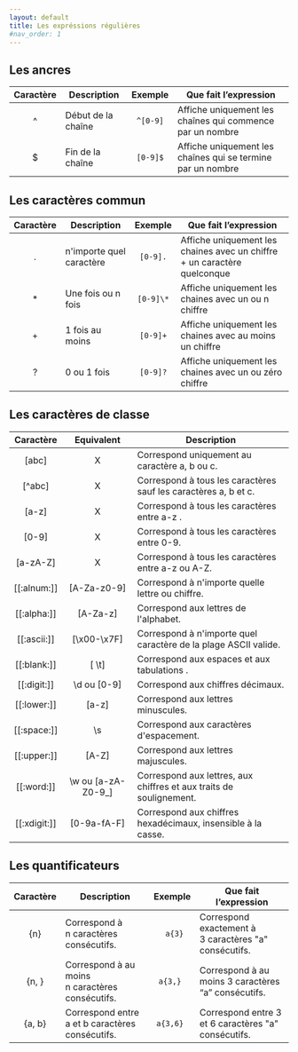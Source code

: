 ```yaml
---
layout: default
title: Les expréssions régulières
#nav_order: 1
---
```


## Les ancres

| Caractère | Description        | Exemple  | Que fait l’expression                                       |
| :-------: | ------------------ | :------: | ----------------------------------------------------------- |
|     ^     | Début de la chaîne | `^[0-9]` | Affiche uniquement les chaînes qui commence par un nombre   |
|     $     | Fin de la chaîne   | `[0-9]$` | Affiche uniquement les chaînes qui se termine par un nombre |

## Les caractères commun

| Caractère | Description              |  Exemple  | Que fait l’expression                                                    |
| :-------: | ------------------------ | :-------: | ------------------------------------------------------------------------ |
|     .     | n'importe quel caractère | `[0-9].`  | Affiche uniquement les chaines avec un chiffre + un caractère quelconque |
|    \*     | Une fois ou n fois       | `[0-9]\*` | Affiche uniquement les chaines avec un ou n chiffre                      |
|     +     | 1 fois au moins          | `[0-9]+`  | Affiche uniquement les chaines avec au moins un chiffre                  |
|     ?     | 0 ou 1 fois              | `[0-9]?`  | Affiche uniquement les chaines avec un ou zéro chiffre                   |

## Les caractères de classe

|   Caractère    |     Equivalent      | Description                                                         |
| :------------: | :-----------------: | ------------------------------------------------------------------- |
|     [abc]      |          X          | Correspond uniquement au caractère a, b ou c.                       |
|    [\^abc]     |          X          | Correspond à tous les caractères sauf les caractères a, b et c.     |
|     [a-z]      |          X          | Correspond à tous les caractères entre a-z .                        |
|     [0-9]      |          X          | Correspond à tous les caractères entre 0-9.                         |
|    [a-zA-Z]    |          X          | Correspond à tous les caractères entre a-z ou A-Z.                  |
| [\[:alnum:]\]  |     [A-Za-z0-9]     | Correspond à n'importe quelle lettre ou chiffre.                    |
| [\[:alpha:]\]  |      [A-Za-z]       | Correspond aux lettres de l'alphabet.                               |
| [\[:ascii:]\]  |     [\x00-\x7F]     | Correspond à n'importe quel caractère de la plage ASCII valide.     |
| [\[:blank:]\]  |        [ \t]        | Correspond aux espaces et aux tabulations .                         |
| [\[:digit:]\]  |     \d ou [0-9]     | Correspond aux chiffres décimaux.                                   |
| [\[:lower:]\]  |        [a-z]        | Correspond aux lettres minuscules.                                  |
| [\[:space:]\]  |         \\s         | Correspond aux caractères d'espacement.                             |
| [\[:upper:]\]  |        [A-Z]        | Correspond aux lettres majuscules.                                  |
|  [\[:word:]\]  | \\w ou [a-zA-Z0-9_] | Correspond aux lettres, aux chiffres et aux traits de soulignement. |
| [\[:xdigit:]\] |     [0-9a-fA-F]     | Correspond aux chiffres hexadécimaux, insensible à la casse.        |

## Les quantificateurs

| Caractère | Description                                     |  Exemple  | Que fait l’expression                                 |
| :-------: | ----------------------------------------------- | :-------: | ----------------------------------------------------- |
|    {n}    | Correspond à n caractères consécutifs.          |  ` a{3}`  | Correspond exactement à 3 caractères "a" consécutifs. |
|   {n, }   | Correspond à au moins n caractères consécutifs. | `a{3,} `  | Correspond à au moins 3 caractères “a” consécutifs.   |
|  {a, b}   | Correspond entre a et b caractères consécutifs. | `a{3,6} ` | Correspond entre 3 et 6 caractères "a" consécutifs.   |
